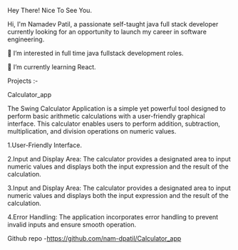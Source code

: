 Hey There! Nice To See You.

Hi, I'm Namadev Patil, a passionate self-taught java full stack developer currently looking for an opportunity to launch my career in software engineering.

👀 I’m interested in full time java fullstack development roles.

🌱 I’m currently learning React.

Projects :-

Calculator_app

The Swing Calculator Application is a simple yet powerful tool designed to perform basic arithmetic calculations with a user-friendly graphical interface. This calculator enables users to perform addition, subtraction, multiplication, and division operations on numeric values. 

1.User-Friendly Interface.

2.Input and Display Area: The calculator provides a designated area to input numeric values and displays both the input expression and the result of the calculation.

3.Input and Display Area: The calculator provides a designated area to input numeric values and displays both the input expression and the result of the calculation.

4.Error Handling: The application incorporates error handling to prevent invalid inputs and ensure smooth operation.

Github repo -https://github.com/nam-dpatil/Calculator_app 
